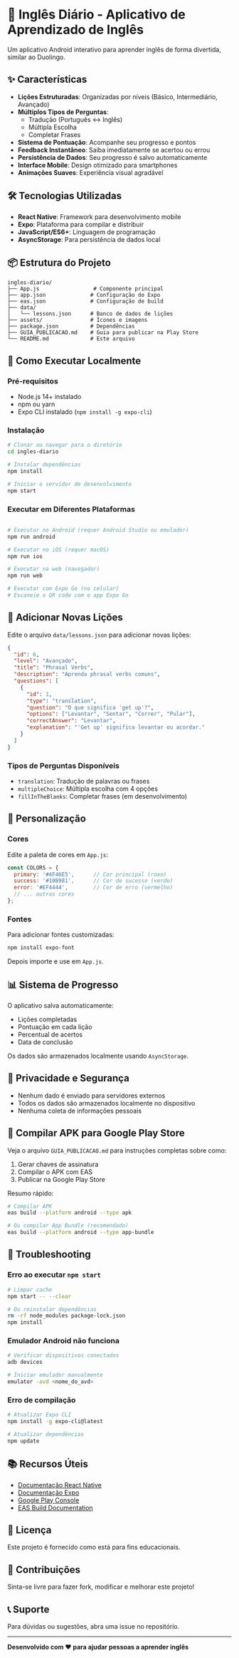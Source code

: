 # 📱 Inglês Diário - Aplicativo de Aprendizado de Inglês

Um aplicativo Android interativo para aprender inglês de forma divertida, similar ao Duolingo.

## ✨ Características

- **Lições Estruturadas**: Organizadas por níveis (Básico, Intermediário, Avançado)
- **Múltiplos Tipos de Perguntas**:
  - Tradução (Português ↔ Inglês)
  - Múltipla Escolha
  - Completar Frases
- **Sistema de Pontuação**: Acompanhe seu progresso e pontos
- **Feedback Instantâneo**: Saiba imediatamente se acertou ou errou
- **Persistência de Dados**: Seu progresso é salvo automaticamente
- **Interface Mobile**: Design otimizado para smartphones
- **Animações Suaves**: Experiência visual agradável

## 🛠️ Tecnologias Utilizadas

- **React Native**: Framework para desenvolvimento mobile
- **Expo**: Plataforma para compilar e distribuir
- **JavaScript/ES6+**: Linguagem de programação
- **AsyncStorage**: Para persistência de dados local

## 📦 Estrutura do Projeto

```
ingles-diario/
├── App.js                 # Componente principal
├── app.json              # Configuração do Expo
├── eas.json              # Configuração de build
├── data/
│   └── lessons.json      # Banco de dados de lições
├── assets/               # Ícones e imagens
├── package.json          # Dependências
├── GUIA_PUBLICACAO.md    # Guia para publicar na Play Store
└── README.md             # Este arquivo
```

## 🚀 Como Executar Localmente

### Pré-requisitos

- Node.js 14+ instalado
- npm ou yarn
- Expo CLI instalado (`npm install -g expo-cli`)

### Instalação

```bash
# Clonar ou navegar para o diretório
cd ingles-diario

# Instalar dependências
npm install

# Iniciar o servidor de desenvolvimento
npm start
```

### Executar em Diferentes Plataformas

```bash

# Executar no Android (requer Android Studio ou emulador)
npm run android

# Executar no iOS (requer macOS)
npm run ios

# Executar na web (navegador)
npm run web

# Executar com Expo Go (no celular)
# Escaneie o QR code com o app Expo Go
```

## 📝 Adicionar Novas Lições

Edite o arquivo `data/lessons.json` para adicionar novas lições:

```json
{
  "id": 6,
  "level": "Avançado",
  "title": "Phrasal Verbs",
  "description": "Aprenda phrasal verbs comuns",
  "questions": [
    {
      "id": 1,
      "type": "translation",
      "question": "O que significa 'get up'?",
      "options": ["Levantar", "Sentar", "Correr", "Pular"],
      "correctAnswer": "Levantar",
      "explanation": "'Get up' significa levantar ou acordar."
    }
  ]
}
```

### Tipos de Perguntas Disponíveis

- `translation`: Tradução de palavras ou frases
- `multipleChoice`: Múltipla escolha com 4 opções
- `fillInTheBlanks`: Completar frases (em desenvolvimento)

## 🎨 Personalização

### Cores

Edite a paleta de cores em `App.js`:

```javascript
const COLORS = {
  primary: '#4F46E5',      // Cor principal (roxo)
  success: '#10B981',      // Cor de sucesso (verde)
  error: '#EF4444',        // Cor de erro (vermelho)
  // ... outras cores
};
```

### Fontes

Para adicionar fontes customizadas:

```bash
npm install expo-font
```

Depois importe e use em `App.js`.

## 📊 Sistema de Progresso

O aplicativo salva automaticamente:
- Lições completadas
- Pontuação em cada lição
- Percentual de acertos
- Data de conclusão

Os dados são armazenados localmente usando `AsyncStorage`.

## 🔐 Privacidade e Segurança

- Nenhum dado é enviado para servidores externos
- Todos os dados são armazenados localmente no dispositivo
- Nenhuma coleta de informações pessoais

## 📱 Compilar APK para Google Play Store

Veja o arquivo `GUIA_PUBLICACAO.md` para instruções completas sobre como:
1. Gerar chaves de assinatura
2. Compilar o APK com EAS
3. Publicar na Google Play Store

Resumo rápido:

```bash
# Compilar APK
eas build --platform android --type apk

# Ou compilar App Bundle (recomendado)
eas build --platform android --type app-bundle
```

## 🐛 Troubleshooting

### Erro ao executar `npm start`

```bash
# Limpar cache
npm start -- --clear

# Ou reinstalar dependências
rm -rf node_modules package-lock.json
npm install
```

### Emulador Android não funciona

```bash
# Verificar dispositivos conectados
adb devices

# Iniciar emulador manualmente
emulator -avd <nome_do_avd>
```

### Erro de compilação

```bash
# Atualizar Expo CLI
npm install -g expo-cli@latest

# Atualizar dependências
npm update
```

## 📚 Recursos Úteis

- [Documentação React Native](https://reactnative.dev/)
- [Documentação Expo](https://docs.expo.dev/)
- [Google Play Console](https://play.google.com/console)
- [EAS Build Documentation](https://docs.expo.dev/build/introduction/)

## 📄 Licença

Este projeto é fornecido como está para fins educacionais.

## 🤝 Contribuições

Sinta-se livre para fazer fork, modificar e melhorar este projeto!

## 📞 Suporte

Para dúvidas ou sugestões, abra uma issue no repositório.

---

**Desenvolvido com ❤️ para ajudar pessoas a aprender inglês**
